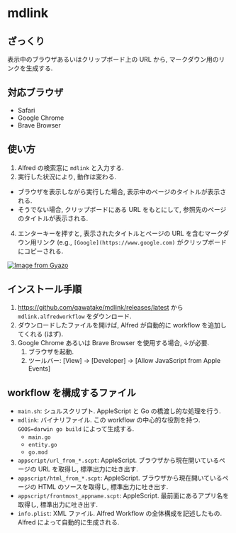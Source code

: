 # mdlink

## ざっくり
表示中のブラウザあるいはクリップボード上の URL から, マークダウン用のリンクを生成する.

## 対応ブラウザ
- Safari
- Google Chrome
- Brave Browser

## 使い方
1. Alfred の検索窓に `mdlink` と入力する.
2. 実行した状況により, 動作は変わる.
  - ブラウザを表示しながら実行した場合, 表示中のページのタイトルが表示される.
  - そうでない場合, クリップボードにある URL をもとにして, 参照先のページのタイトルが表示される.
4. エンターキーを押すと, 表示されたタイトルとページの URL を含むマークダウン用リンク (e.g., `[Google](https://www.google.com)` がクリップボードにコピーされる.

[![Image from Gyazo](https://i.gyazo.com/cd605c025e37027f7eb4e8181ac83565.gif)](https://gyazo.com/cd605c025e37027f7eb4e8181ac83565)

## インストール手順
1. https://github.com/qawatake/mdlink/releases/latest から `mdlink.alfredworkflow` をダウンロード.
2. ダウンロードしたファイルを開けば, Alfred が自動的に workflow を追加してくれる (はず).
3. Google Chrome あるいは Brave Browser を使用する場合, ↓が必要.
    1. ブラウザを起動.
    2. ツールバー: [View] -> [Developer] -> [Allow JavaScript from Apple Events]

## workflow を構成するファイル
- `main.sh`: シュルスクリプト. AppleScript と Go の橋渡し的な処理を行う.
- `mdlink`: バイナリファイル. この workflow の中心的な役割を持つ. `GOOS=darwin go build` によって生成する.
  - `main.go`
  - `entity.go`
  - `go.mod`
- `appscript/url_from_*.scpt`: AppleScript. ブラウザから現在開いているページの URL を取得し, 標準出力に吐き出す.
- `appscript/html_from_*.scpt`: AppleScript. ブラウザから現在開いているページの HTML のソースを取得し, 標準出力に吐き出す.
- `appscript/frontmost_appname.scpt`: AppleScript. 最前面にあるアプリ名を取得し, 標準出力に吐き出す.
- `info.plist`: XML ファイル. Alfred Workflow の全体構成を記述したもの. Alfred によって自動的に生成される.